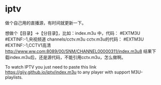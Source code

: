 # iptv
做个自己用的直播源，有时间就更新一下。

想做个【目录】→【分目录】，比如：index.m3u 中，代码：
#EXTM3U 
#EXTINF:-1,央视频道
channels/cctv.m3u
cctv.m3u的代码：
#EXTM3U
#EXTINF:-1,CCTV1高清
http://www.ww.com:8089/00/SNM/CHANNEL00000311/index.m3u8
结果下载index.m3u后，还是源代码，不能引用cctv.m3u，怎么做啊。

To watch IPTV you just need to paste this link https://gijy.github.io/iptv/index.m3u to any player with support M3U-playlists.
